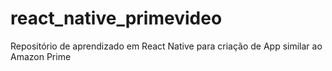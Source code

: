 # react_native_primevideo
Repositório de aprendizado em React Native para criação de App similar ao Amazon Prime
